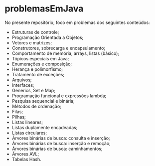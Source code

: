# problemasEmJava
 
No presente repositório, foco em problemas dos seguintes conteúdos: 

- Estruturas de controle;
- Programação Orientada a Objetos;
- Vetores e matrizes;
- Construtores, sobrecarga e encapsulamento;
- Comportamento de memória, arrays, listas (básico);
- Tópicos especiais em Java;
- Enumerações e composição;
- Herança e polimorfismo;
- Tratamento de exceções;
- Arquivos;
- Interfaces;
- Generics, Set e Map;
- Programação funcional e expressões lambda;
- Pesquisa sequencial e binária;
- Métodos de ordenação;
- Filas;
- Pilhas;
- Listas lineares;
- Listas duplamente encadeadas;
- Listas circulares;
- Árvores binárias de busca: consulta e inserção;
- Árvores binárias de busca: inserção e remoção;
- Árvores binárias de busca: caminhamentos;
- Árvores AVL;
- Tabelas Hash.
